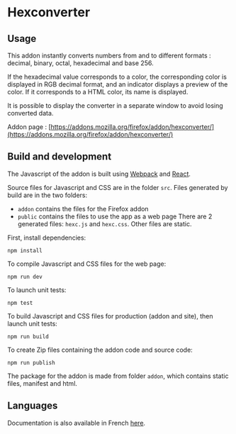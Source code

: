 # Hexconverter

## Usage

This addon instantly converts numbers from and to different formats : decimal, binary, octal, hexadecimal and base 256.

If the hexadecimal value corresponds to a color, the corresponding color is displayed in RGB decimal format, and an indicator displays a preview of the color. If it corresponds to a HTML color, its name is displayed.

It is possible to display the converter in a separate window to avoid losing converted data.

Addon page : [https://addons.mozilla.org/firefox/addon/hexconverter/](https://addons.mozilla.org/firefox/addon/hexconverter/)

## Build and development

The Javascript of the addon is built using [Webpack](https://webpack.js.org) and [React](https://reactjs.org).

Source files for Javascript and CSS are in the folder `src`. 
Files generated by build are in the two folders:
* `addon` contains the files for the Firefox addon
* `public` contains the files to use the app as a web page
There are 2 generated files: `hexc.js` and `hexc.css`. Other files are static.

First, install dependencies:

`npm install`

To compile Javascript and CSS files for the web page:

`npm run dev`

To launch unit tests:

`npm test`

To build Javascript and CSS files for production (addon and site), then launch unit tests:

`npm run build`

To create Zip files containing the addon code and source code:

`npm run publish`

The package for the addon is made from folder `addon`, which contains static files, manifest and html.

## Languages

Documentation is also available in French [here](README.fr.md).
